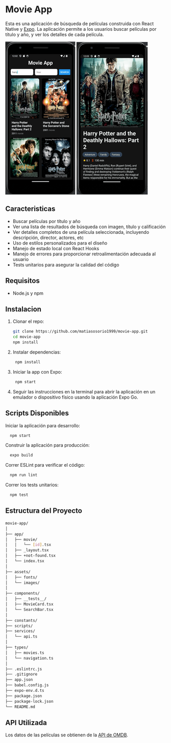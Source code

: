 # Movie App

Esta es una aplicación de búsqueda de películas construida con React Native y [Expo](https://docs.expo.dev/). La aplicación permite a los usuarios buscar películas por título y año, y ver los detalles de cada película.

![Screenshot 1](./assets/screenshots/image1.png)
![Screenshot 2](./assets/screenshots/image2.png)

## Caracteristicas
- Buscar películas por título y año
- Ver una lista de resultados de búsqueda con imagen, título y calificación
- Ver detalles completos de una película seleccionada, incluyendo descripción, director, actores, etc
- Uso de estilos personalizados para el diseño
- Manejo de estado local con React Hooks
- Manejo de errores para proporcionar retroalimentación adecuada al usuario
- Tests unitarios para asegurar la calidad del código

## Requisitos
- Node.js y npm

## Instalacion

1. Clonar el repo:

   ```bash
   git clone https://github.com/matiasosorio1999/movie-app.git
   cd movie-app
   npm install
   ```

2. Instalar dependencias:

   ```bash
    npm install
   ```
3. Iniciar la app con Expo:
   ```bash
    npm start
   ```
4. Seguir las instrucciones en la terminal para abrir la aplicación en un emulador o dispositivo físico usando la aplicación Expo Go.


## Scripts Disponibles

Iniciar la aplicación para desarrollo:
```bash
  npm start
```

Construir la aplicación para producción:
```bash
  expo build
```

Correr ESLint para verificar el código:
```bash
  npm run lint
```

Correr los tests unitarios:
```bash
  npm test
```

## Estructura del Proyecto
```bash
movie-app/
│
├── app/
│   ├── movie/
│   │   └── [id].tsx
│   ├── _layout.tsx
│   ├── +not-found.tsx
│   └── index.tsx
│
├── assets/
│   ├── fonts/
│   └── images/
│
├── components/
│   ├── __tests__/
│   ├── MovieCard.tsx
│   └── SearchBar.tsx
│
├── constants/
├── scripts/
├── services/
│   └── api.ts
│
├── types/
│   ├── movies.ts
│   └── navigation.ts
│
├── .eslintrc.js
├── .gitignore
├── app.json
├── babel.config.js
├── expo-env.d.ts
├── package.json
├── package-lock.json
└── README.md
```

## API Utilizada
Los datos de las películas se obtienen de la [API de OMDB](https://www.omdbapi.com/).

